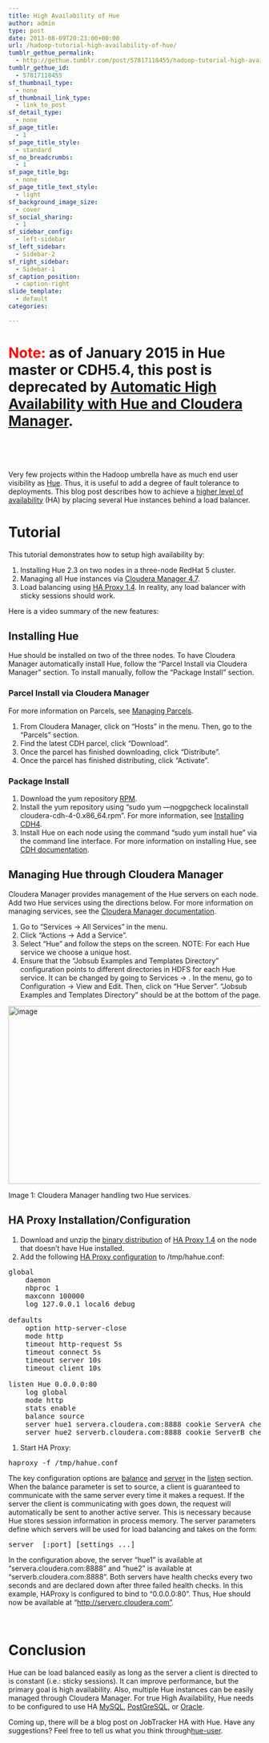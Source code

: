 ```yaml
---
title: High Availability of Hue
author: admin
type: post
date: 2013-08-09T20:23:00+00:00
url: /hadoop-tutorial-high-availability-of-hue/
tumblr_gethue_permalink:
  - http://gethue.tumblr.com/post/57817118455/hadoop-tutorial-high-availability-of-hue
tumblr_gethue_id:
  - 57817118455
sf_thumbnail_type:
  - none
sf_thumbnail_link_type:
  - link_to_post
sf_detail_type:
  - none
sf_page_title:
  - 1
sf_page_title_style:
  - standard
sf_no_breadcrumbs:
  - 1
sf_page_title_bg:
  - none
sf_page_title_text_style:
  - light
sf_background_image_size:
  - cover
sf_social_sharing:
  - 1
sf_sidebar_config:
  - left-sidebar
sf_left_sidebar:
  - Sidebar-2
sf_right_sidebar:
  - Sidebar-1
sf_caption_position:
  - caption-right
slide_template:
  - default
categories:

---
```

##

# <span style="color: #ff0000;">Note:</span> as of January 2015 in Hue master or CDH5.4, this post is deprecated by [Automatic High Availability with Hue and Cloudera Manager][1].

&nbsp;

&nbsp;

<p id="docs-internal-guid-1f271c26-6489-5d99-0b37-adf2a481556e">
  Very few projects within the Hadoop umbrella have as much end user visibility as <a href="http://www.gethue.com">Hue</a>. Thus, it is useful to add a degree of fault tolerance to deployments. This blog post describes how to achieve a <a href="http://www.cloudera.com/content/cloudera-content/cloudera-docs/CDH4/latest/CDH4-High-Availability-Guide/CDH4-High-Availability-Guide.html">higher level of availability</a> (HA) by placing several Hue instances behind a load balancer.
</p>

# Tutorial

This tutorial demonstrates how to setup high availability by:

  1. Installing Hue 2.3 on two nodes in a three-node RedHat 5 cluster.
  2. Managing all Hue instances via [Cloudera Manager 4.7][2].
  3. Load balancing using [HA Proxy 1.4][3]. In reality, any load balancer with sticky sessions should work.

Here is a video summary of the new features:

## Installing Hue

Hue should be installed on two of the three nodes. To have Cloudera Manager automatically install Hue, follow the “Parcel Install via Cloudera Manager” section. To install manually, follow the “Package Install” section.

### Parcel Install via Cloudera Manager

For more information on Parcels, see [Managing Parcels][4].

  1. From Cloudera Manager, click on “Hosts” in the menu. Then, go to the “Parcels” section.
  2. Find the latest CDH parcel, click “Download”.
  3. Once the parcel has finished downloading, click “Distribute”.
  4. Once the parcel has finished distributing, click “Activate”.

### Package Install

  1. Download the yum repository [RPM][5].
  2. Install the yum repository using “sudo yum —nogpgcheck localinstall cloudera-cdh-4-0.x86_64.rpm”. For more information, see [Installing CDH4][6].
  3. Install Hue on each node using the command “sudo yum install hue” via the command line interface. For more information on installing Hue, see [CDH documentation][7].

## Managing Hue through Cloudera Manager

Cloudera Manager provides management of the Hue servers on each node. Add two Hue services using the directions below. For more information on managing services, see the [Cloudera Manager documentation][8].

  1. Go to “Services -> All Services” in the menu.
  2. Click “Actions -> Add a Service”.
  3. Select “Hue” and follow the steps on the screen. NOTE: For each Hue service we choose a unique host.
  4. Ensure that the “Jobsub Examples and Templates Directory” configuration points to different directories in HDFS for each Hue service. It can be changed by going to Services -> <hue service>. In the menu, go to Configuration -> View and Edit. Then, click on “Hue Server”. “Jobsub Examples and Templates Directory” should be at the bottom of the page.

<img src="https://lh4.googleusercontent.com/ay9RnIloyJJl35yKC2j5OUEcrZLqnBqpQsFSNwH8NVXCReSYHDqfo1GT47zGRtStpUEVCQxblg81eDDqPpFihFSF3oo-qNPlfwctdfo2rUczACFZn-dB_Jdg" alt="image" width="637px;" height="355px;" />

Image 1: Cloudera Manager handling two Hue services.

## HA Proxy Installation/Configuration

  1. Download and unzip the [binary distribution][9] of [HA Proxy 1.4][3] on the node that doesn’t have Hue installed.
  2. Add the following [HA Proxy configuration][10] to /tmp/hahue.conf:

<pre class="code">global
    daemon
    nbproc 1
    maxconn 100000
    log 127.0.0.1 local6 debug

defaults
    option http-server-close
    mode http
    timeout http-request 5s
    timeout connect 5s
    timeout server 10s
    timeout client 10s

listen Hue 0.0.0.0:80
    log global
    mode http
    stats enable
    balance source
    server hue1 servera.cloudera.com:8888 cookie ServerA check inter 2000 fall 3
    server hue2 serverb.cloudera.com:8888 cookie ServerB check inter 2000 fall 3</pre>

  1. Start HA Proxy:

<pre class="code">haproxy -f /tmp/hahue.conf</pre>

<p id="docs-internal-guid-4a17af8b-64c3-f48b-5c2b-591bad8b0e01">
  The key configuration options are <a href="http://cbonte.github.io/haproxy-dconv/configuration-1.4.html#4-balance">balance</a> and <a href="http://cbonte.github.io/haproxy-dconv/configuration-1.4.html#4-server">server</a> in the <a href="http://cbonte.github.io/haproxy-dconv/configuration-1.4.html#4">listen</a> section. When the balance parameter is set to source, a client is guaranteed to communicate with the same server every time it makes a request. If the server the client is communicating with goes down, the request will automatically be sent to another active server. This is necessary because Hue stores session information in process memory. The server parameters define which servers will be used for load balancing and takes on the form:
</p>

<pre class="code">server  [:port] [settings ...]</pre>

In the configuration above, the server “hue1” is available at “servera.cloudera.com:8888” and “hue2” is available at “serverb.cloudera.com:8888”. Both servers have health checks every two seconds and are declared down after three failed health checks. In this example, HAProxy is configured to bind to “0.0.0.0:80”. Thus, Hue should now be available at “http://serverc.cloudera.com”.

&nbsp;

# Conclusion

<p id="docs-internal-guid-4a17af8b-64c4-3d2c-f686-326bc47cee5a">
  Hue can be load balanced easily as long as the server a client is directed to is constant (i.e.: sticky sessions). It can improve performance, but the primary goal is high availability. Also, multiple Hue instances can be easily managed through Cloudera Manager. For true High Availability, Hue needs to be configured to use HA <a href="http://dev.mysql.com/doc/refman/5.0/en/ha-overview.html">MySQL</a>, <a href="http://www.postgresql.org/docs/8.3/static/high-availability.html">PostGreSQL</a>, or <a href="http://docs.oracle.com/cd/E25054_01/server.1111/e17157/architectures.htm#i1007752">Oracle</a>.
</p>

Coming up, there will be a blog post on JobTracker HA with Hue. Have any suggestions? Feel free to tell us what you think through[hue-user][11].

 [1]: https://gethue.com/automatic-high-availability-with-hue-and-cloudera-manager/ "Automatic High Availability with Hue and Cloudera Manager"
 [2]: http://www.cloudera.com/content/cloudera/en/products/cloudera-manager.html
 [3]: http://haproxy.1wt.eu/
 [4]: http://www.cloudera.com/content/cloudera-content/cloudera-docs/CM4Ent/4.5.1/Cloudera-Manager-Enterprise-Edition-User-Guide/cmeeug_topic_7_11.html
 [5]: http://archive.cloudera.com/cdh4/one-click-install/redhat/5/x86_64/cloudera-cdh-4-0.x86_64.rpm
 [6]: http://www.cloudera.com/content/cloudera-content/cloudera-docs/CDH4/latest/CDH4-Installation-Guide/cdh4ig_topic_4_4.html?scroll=topic_4_4_1_unique_1__p_32_unique_1
 [7]: http://www.cloudera.com/content/cloudera-content/cloudera-docs/CDH4/latest/CDH4-Installation-Guide/cdh4ig_topic_15.html
 [8]: http://www.cloudera.com/content/cloudera-content/cloudera-docs/CM4Free/4.5.1/Cloudera-Manager-Free-Edition-User-Guide/cmfeug_topic_5_1.html
 [9]: http://haproxy.1wt.eu/download/1.4/src/haproxy-1.4.24.tar.gz
 [10]: http://cbonte.github.io/haproxy-dconv/configuration-1.4.html
 [11]: https://groups.google.com/a/cloudera.org/forum/?fromgroups#!forum/hue-user
